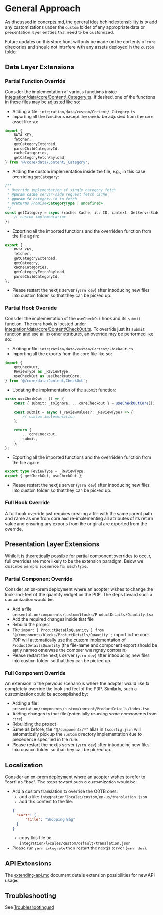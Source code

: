 # General Approach

As discussed in [concepts.md](concepts.md), the general idea behind extensibility is to add any customizations under the `custom` folder of any appropriate data or presentation layer entities that need to be customized.

Future updates on this store front will only be made on the contents of `core` directories and should not interfere with any assets deployed in the `custom` folder.

## **Data Layer Extensions**

### Partial Function Override

Consider the implementation of various functions inside [integration/data/core/Content/\_Category.ts](../integration/data/core/Content/_Category.ts). If desired, one of the functions in those files may be adjusted like so:

- Adding a file: `integration/data/custom/Content/_Category.ts`
- Importing all the functions except the one to be adjusted from the `core` asset like so:

```typescript
import {
	DATA_KEY,
	fetcher,
	getCategoryExtended,
	parseChildCategoryId,
	cacheCategories,
	getCategoryFetchPayload,
} from '@/core/data/Content/_Category';
```

- Adding the custom implementation inside the file, e.g., in this case overriding `getCategory`:

```typescript
/**
 * Override implementation of single category fetch
 * @param cache server-side request fetch cache
 * @param id category-id to fetch
 * @returns Promise<CategoryType | undefined>
 */
const getCategory = async (cache: Cache, id: ID, context: GetServerSidePropsContext) => {
	// custom implementation
};
```

- Exporting all the imported functions and the overridden function from the file again:

```typescript
export {
	DATA_KEY,
	fetcher,
	getCategoryExtended,
	getCategory,
	cacheCategories,
	getCategoryFetchPayload,
	parseChildCategoryId,
};
```

- Please restart the nextjs server (`yarn dev`) after introducing new files into custom folder, so that they can be picked up.

### Partial Hook Override

Consider the implementation of the `useCheckOut` hook and its `submit` function. The `core` hook is located under [integration/data/core/Content/CheckOut.ts](../integration/data/core/Content/CheckOut.ts). To override just its `submit` function and use all its other attributes, an override may be performed like so::

- Adding a file: `integration/data/custom/Content/Checkout.ts`
- Importing all the exports from the core file like so:

```typescript
import {
	getCheckOut,
	ReviewType as _ReviewType,
	useCheckOut as useCheckOutCore,
} from '@/core/data/Content/CheckOut';
```

- Updating the implementation of the `submit` function:

```typescript
const useCheckOut = () => {
	const { submit: _toIgnore, ...coreCheckout } = useCheckOutCore();

	const submit = async (_reviewValues?: _ReviewType) => {
		// custom implementation
	};

	return {
		...coreCheckout,
		submit,
	};
};
```

- Exporting all the imported functions and the overridden function from the file again:

```typescript
export type ReviewType = _ReviewType;
export { getCheckOut, useCheckOut };
```

- Please restart the nextjs server (`yarn dev`) after introducing new files into custom folder, so that they can be picked up.

### Full Hook Override

A full hook override just requires creating a file with the same parent path and name as one from core and re-implementing all attributes of its return value and ensuring any exports from the original are exported from the override.

## **Presentation Layer Extensions**

While it is theoretically possible for partial component overrides to occur, full overrides are more likely to be the extension paradigm. Below we describe sample scenarios for each type.

### Partial Component Override

Consider an on-prem deployment where an adopter wishes to change the look-and-feel of the quantity widget on the PDP. The steps toward such a customization would be:

- Add a file `presentation/components/custom/blocks/ProductDetails/Quantity.tsx`
- Add the required changes inside that file
- Rebuild the project
- The `import { ProductDetailsQuantity } from '@/components/blocks/ProductDetails/Quantity';` import in the core PDP will automatically use the custom implementation of `ProductDetailsQuantity` (the file-name and component export should be aptly named otherwise the compiler will rightly complain)
- Please restart the nextjs server (`yarn dev`) after introducing new files into custom folder, so that they can be picked up.

### Full Component Override

An extension to the previous scenario is where the adopter would like to completely override the look and feel of the PDP. Similarly, such a customization could be accomplished by:

- Adding a file: `presentation/components/custom/content/ProductDetails/index.tsx`
- Adding changes to that file (potentially re-using some components from `core`)
- Rebuilding the project
- Same as before, the `"@/components/*"` alias in `tsconfig.json` will automatically pick up the `custom` directory implementation due to precedence specified in the rule.
- Please restart the nextjs server (`yarn dev`) after introducing new files into custom folder, so that they can be picked up.

## **Localization**

Consider an on-prem deployment where an adopter wishes to refer to "cart" as "bag". The steps toward such a customization would be:

- Add a custom translation to override the OOTB ones:
  - add a file: `integration/locales/custom/en-us/translation.json`
  - add this content to the file:
  ```json
  {
  	"Cart": {
  		"Title": "Shopping Bag"
  	}
  }
  ```
  - copy this file to: `integration/locales/custom/default/translation.json`
- Please run `yarn integrate` then restart the nextjs server (`yarn dev`).

## API Extensions

The [extending-api.md](extending-api.md) document details extension possibilities for new API usage.

## Troubleshooting

See [Troubleshooting.md](./troubleshooting.md)
